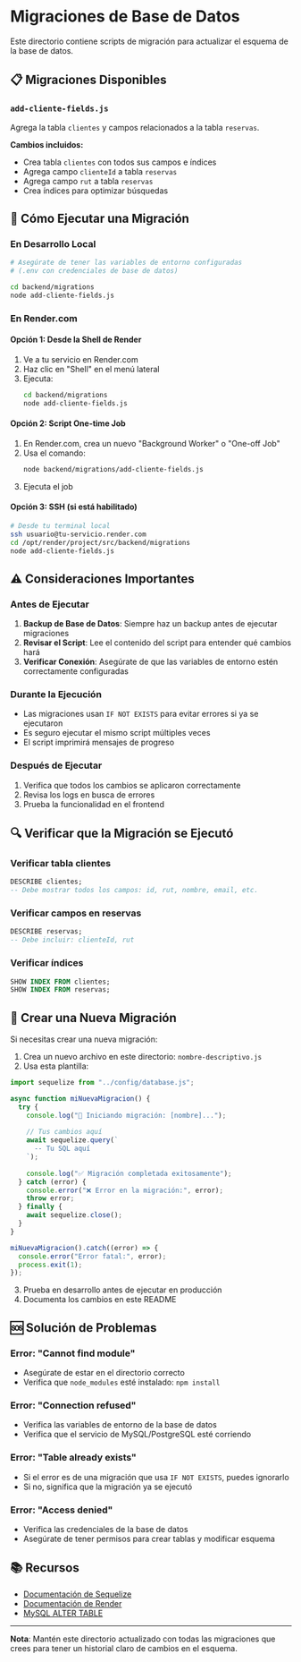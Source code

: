 # Migraciones de Base de Datos

Este directorio contiene scripts de migración para actualizar el esquema de la base de datos.

## 📋 Migraciones Disponibles

### `add-cliente-fields.js`
Agrega la tabla `clientes` y campos relacionados a la tabla `reservas`.

**Cambios incluidos:**
- Crea tabla `clientes` con todos sus campos e índices
- Agrega campo `clienteId` a tabla `reservas`
- Agrega campo `rut` a tabla `reservas`
- Crea índices para optimizar búsquedas

## 🚀 Cómo Ejecutar una Migración

### En Desarrollo Local

```bash
# Asegúrate de tener las variables de entorno configuradas
# (.env con credenciales de base de datos)

cd backend/migrations
node add-cliente-fields.js
```

### En Render.com

#### Opción 1: Desde la Shell de Render
1. Ve a tu servicio en Render.com
2. Haz clic en "Shell" en el menú lateral
3. Ejecuta:
   ```bash
   cd backend/migrations
   node add-cliente-fields.js
   ```

#### Opción 2: Script One-time Job
1. En Render.com, crea un nuevo "Background Worker" o "One-off Job"
2. Usa el comando:
   ```bash
   node backend/migrations/add-cliente-fields.js
   ```
3. Ejecuta el job

#### Opción 3: SSH (si está habilitado)
```bash
# Desde tu terminal local
ssh usuario@tu-servicio.render.com
cd /opt/render/project/src/backend/migrations
node add-cliente-fields.js
```

## ⚠️ Consideraciones Importantes

### Antes de Ejecutar
1. **Backup de Base de Datos**: Siempre haz un backup antes de ejecutar migraciones
2. **Revisar el Script**: Lee el contenido del script para entender qué cambios hará
3. **Verificar Conexión**: Asegúrate de que las variables de entorno estén correctamente configuradas

### Durante la Ejecución
- Las migraciones usan `IF NOT EXISTS` para evitar errores si ya se ejecutaron
- Es seguro ejecutar el mismo script múltiples veces
- El script imprimirá mensajes de progreso

### Después de Ejecutar
1. Verifica que todos los cambios se aplicaron correctamente
2. Revisa los logs en busca de errores
3. Prueba la funcionalidad en el frontend

## 🔍 Verificar que la Migración se Ejecutó

### Verificar tabla clientes
```sql
DESCRIBE clientes;
-- Debe mostrar todos los campos: id, rut, nombre, email, etc.
```

### Verificar campos en reservas
```sql
DESCRIBE reservas;
-- Debe incluir: clienteId, rut
```

### Verificar índices
```sql
SHOW INDEX FROM clientes;
SHOW INDEX FROM reservas;
```

## 📝 Crear una Nueva Migración

Si necesitas crear una nueva migración:

1. Crea un nuevo archivo en este directorio: `nombre-descriptivo.js`
2. Usa esta plantilla:

```javascript
import sequelize from "../config/database.js";

async function miNuevaMigracion() {
  try {
    console.log("🔧 Iniciando migración: [nombre]...");
    
    // Tus cambios aquí
    await sequelize.query(`
      -- Tu SQL aquí
    `);
    
    console.log("✅ Migración completada exitosamente");
  } catch (error) {
    console.error("❌ Error en la migración:", error);
    throw error;
  } finally {
    await sequelize.close();
  }
}

miNuevaMigracion().catch((error) => {
  console.error("Error fatal:", error);
  process.exit(1);
});
```

3. Prueba en desarrollo antes de ejecutar en producción
4. Documenta los cambios en este README

## 🆘 Solución de Problemas

### Error: "Cannot find module"
- Asegúrate de estar en el directorio correcto
- Verifica que `node_modules` esté instalado: `npm install`

### Error: "Connection refused"
- Verifica las variables de entorno de la base de datos
- Verifica que el servicio de MySQL/PostgreSQL esté corriendo

### Error: "Table already exists"
- Si el error es de una migración que usa `IF NOT EXISTS`, puedes ignorarlo
- Si no, significa que la migración ya se ejecutó

### Error: "Access denied"
- Verifica las credenciales de la base de datos
- Asegúrate de tener permisos para crear tablas y modificar esquema

## 📚 Recursos

- [Documentación de Sequelize](https://sequelize.org/)
- [Documentación de Render](https://render.com/docs)
- [MySQL ALTER TABLE](https://dev.mysql.com/doc/refman/8.0/en/alter-table.html)

---

**Nota**: Mantén este directorio actualizado con todas las migraciones que crees para tener un historial claro de cambios en el esquema.
